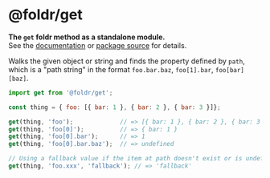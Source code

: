 # @foldr/get

**The `get` foldr method as a standalone module.**    
See the [documentation](http://foldr.com/0.0.0/get) or [package source](https:/github.com/CloudVessel/foldr/blob/master/packages/categories/get/src/index.js) for details.

Walks the given object or string and finds the property
defined by `path`, which is a "path string" in the format
`foo.bar.baz`, `foo[1].bar`, `foo[bar][baz]`.

```js
import get from '@foldr/get';

const thing = { foo: [{ bar: 1 }, { bar: 2 }, { bar: 3 }]};

get(thing, 'foo');             // => [{ bar: 1 }, { bar: 2 }, { bar: 3 }]
get(thing, 'foo[0]');          // => { bar: 1 }
get(thing, 'foo[0].bar');      // => 1
get(thing, 'foo[0].bar.baz');  // => undefined

// Using a fallback value if the item at path doesn't exist or is undefined.
get(thing, 'foo.xxx', 'fallback'); // => 'fallback'
```
